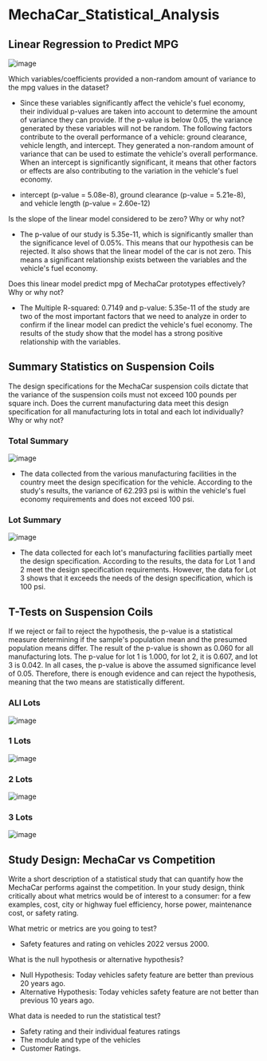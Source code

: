 # MechaCar_Statistical_Analysis

## Linear Regression to Predict MPG

![image]()

Which variables/coefficients provided a non-random amount of variance to the mpg values in the dataset?

* Since these variables significantly affect the vehicle's fuel economy, their individual p-values are taken into account to determine the amount of variance they can provide. If the p-value is below 0.05, the variance generated by these variables will not be random.
The following factors contribute to the overall performance of a vehicle: ground clearance, vehicle length, and intercept. They generated a non-random amount of variance that can be used to estimate the vehicle's overall performance. When an intercept is significantly significant, it means that other factors or effects are also contributing to the variation in the vehicle's fuel economy.

* intercept (p-value = 5.08e-8), ground clearance (p-value = 5.21e-8), and vehicle length (p-value = 2.60e-12)

Is the slope of the linear model considered to be zero? Why or why not?

* The p-value of our study is 5.35e-11, which is significantly smaller than the significance level of 0.05%. This means that our hypothesis can be rejected. It also shows that the linear model of the car is not zero. This means a significant relationship exists between the variables and the vehicle's fuel economy.

Does this linear model predict mpg of MechaCar prototypes effectively? Why or why not?

* The Multiple R-squared:  0.7149 and p-value: 5.35e-11 of the study are two of the most important factors that we need to analyze in order to confirm if the linear model can predict the vehicle's fuel economy. The results of the study show that the model has a strong positive relationship with the variables.

## Summary Statistics on Suspension Coils

The design specifications for the MechaCar suspension coils dictate that the variance of the suspension coils must not exceed 100 pounds per square inch. Does the current manufacturing data meet this design specification for all manufacturing lots in total and each lot individually? Why or why not?

### Total Summary
![image]()

* The data collected from the various manufacturing facilities in the country meet the design specification for the vehicle. According to the study's results, the variance of 62.293 psi is within the vehicle's fuel economy requirements and does not exceed 100 psi.

### Lot Summary
![image]()

* The data collected for each lot's manufacturing facilities partially meet the design specification. According to the results, the data for Lot 1 and 2 meet the design specification requirements. However, the data for Lot 3 shows that it exceeds the needs of the design specification, which is 100 psi. 

## T-Tests on Suspension Coils

If we reject or fail to reject the hypothesis, the p-value is a statistical measure determining if the sample's population mean and the presumed population means differ. The result of the p-value is shown as 0.060 for all manufacturing lots. The p-value for lot 1 is 1.000, for lot 2, it is 0.607, and lot 3 is 0.042. In all cases, the p-value is above the assumed significance level of 0.05. Therefore, there is enough evidence and can reject the hypothesis, meaning that the two means are statistically different. 

### ALl Lots
![image]()

### 1 Lots
![image]()

### 2 Lots
![image]()

### 3 Lots
![image]()

## Study Design: MechaCar vs Competition

Write a short description of a statistical study that can quantify how the MechaCar performs against the competition. In your study design, think critically about what metrics would be of interest to a consumer: for a few examples, cost, city or highway fuel efficiency, horse power, maintenance cost, or safety rating.

What metric or metrics are you going to test?

* Safety features and rating on vehicles 2022 versus 2000.

What is the null hypothesis or alternative hypothesis?
* Null Hypothesis: Today vehicles safety feature are better than previous 20 years ago.
* Alternative Hypothesis: Today vehicles safety feature are not better than previous 10 years ago.

What data is needed to run the statistical test?

* Safety rating and their individual features ratings 
* The module and type of the vehicles
* Customer Ratings. 






